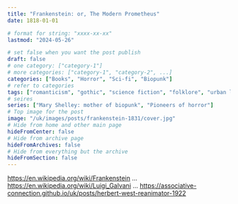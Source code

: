 ```yaml
---
title: "Frankenstein: or, The Modern Prometheus"
date: 1818-01-01

# format for string: "xxxx-xx-xx"
lastmod: "2024-05-26"

# set false when you want the post publish
draft: false
# one category: ["category-1"]
# more categories: ["category-1", "category-2", ...]
categories: ["Books", "Horror", "Sci-fi", "Biopunk"]
# refer to categories
tags: ["romanticism", "gothic", "science fiction", "folklore", "urban legend", "foaf", "anthropomorphisme", "drugs", "opium", "necro fetishism", "militarism", "humanism", "posthumanism", "zombie", "luigi galvani", "mary shelley"]
# seires
series: ["Mary Shelley: mother of biopunk", "Pioneers of horror"]
# Top image for the post
image: "/uk/images/posts/frankenstein-1831/cover.jpg"
# Hide from home and other main page
hideFromCenter: false
# Hide from archive page
hideFromArchives: false
# Hide from everything but the archive
hideFromSection: false
---
```

https://en.wikipedia.org/wiki/Frankenstein
...
https://en.wikipedia.org/wiki/Luigi_Galvani
...
https://associative-connection.github.io/uk/posts/herbert-west-reanimator-1922
<!--more-->